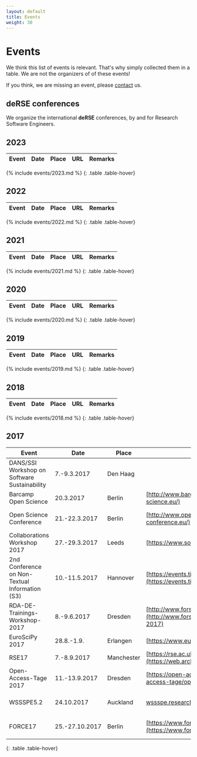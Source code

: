 ```yaml
--- 
layout: default 
title: Events
weight: 30
---
```


# Events

We think this list of events is relevant. That's why simply collected them in a table. We are not the organizers of of these events!

If you think, we are missing an event, please [contact](join.html) us.

## deRSE conferences

We organize the international **deRSE** conferences, by and for Research Software Engineers.

## 2023

| Event | Date | Place | URL | Remarks |
| --- | --- | --- | --- | --- |
{% include events/2023.md %}
{: .table .table-hover}

## 2022

| Event | Date | Place | URL | Remarks |
| --- | --- | --- | --- | --- |
{% include events/2022.md %}
{: .table .table-hover}

## 2021

| Event | Date | Place | URL | Remarks |
| --- | --- | --- | --- | --- |
{% include events/2021.md %}
{: .table .table-hover}

## 2020

| Event | Date | Place | URL | Remarks |
| --- | --- | --- | --- | --- |
{% include events/2020.md %}
{: .table .table-hover}

## 2019  

| Event | Date | Place | URL | Remarks |
| --- | --- | --- | --- | --- |
{% include events/2019.md %}
{: .table .table-hover}

## 2018  

| Event | Date | Place | URL | Remarks |
| --- | --- | --- | --- | --- |
{% include events/2018.md %}
{: .table .table-hover}

## 2017

| Event | Date | Place | URL | Remarks |
| --- | --- | --- | --- | --- |
| DANS/SSI Workshop on Software Sustainability | 7.-9.3.2017 | Den Haag |
| Barcamp Open Science | 20.3.2017 | Berlin | [http://www.barcamp-open-science.eu/](http://www.barcamp-open-science.eu/) | free! |
| Open Science Conference | 21.-22.3.2017 | Berlin | [http://www.open-science-conference.eu/](http://www.open-science-conference.eu/) | Early-Bird bis 14.2. |
| Collaborations Workshop 2017 | 27.-29.3.2017 | Leeds | [https://www.software.ac.uk/cw17](https://www.software.ac.uk/cw17) |
| 2nd Conference on Non-Textual Information (S3) | 10.-11.5.2017 | Hannover | [https://events.tib.eu/nontextualinformation2017/](https://events.tib.eu/nontextualinformation2017/) |
| RDA-DE-Trainings-Workshop-2017 | 8.-9.6.2017 | Dresden | [http://www.forschungsdaten.org/index.php/RDA-DE-...-2017](http://www.forschungsdaten.org/index.php/RDA-DE-Trainings-Workshop-2017) |
| EuroSciPy 2017 | 28.8.-1.9. | Erlangen | [https://www.euroscipy.org/2017/](https://www.euroscipy.org/2017/) |
| RSE17 | 7.-8.9.2017 | Manchester | [https://rse.ac.uk/conf2017](https://web.archive.org/web/20220121001058/https://rse.ac.uk/conf2017/) |
| Open-Access-Tage 2017 | 11.-13.9.2017| Dresden | [https://open-access.net/...](https://open-access.net/community/open-access-tage/open-access-tage-2017-dresden/) |
| WSSSPE5.2 | 24.10.2017| Auckland| [wssspe.researchcomputing...wssspe5-2/](http://wssspe.researchcomputing.org.uk/category/wssspe5-2/) | [13th IEEE eScience](http://escience2017.org.nz) | 
| FORCE17 | 25.-27.10.2017 | Berlin | [https://www.force11.org/meetings/force2017](https://www.force11.org/meetings/force2017) | [open access week](http://www.openaccessweek.org) |
{: .table .table-hover}
